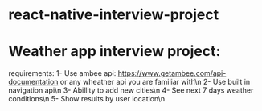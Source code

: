 # react-native-interview-project

# Weather app interview project:
requirements:
1- Use ambee api: https://www.getambee.com/api-documentation or any wheather api you are familiar with\n
2- Use built in navigation api\n
3- Abillity to add new cities\n
4- See next 7 days weather conditions\n
5- Show results by user location\n

